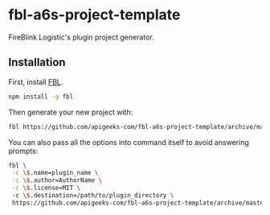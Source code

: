 # fbl-a6s-project-template

FireBlink Logistic's plugin project generator.

## Installation

First, install [FBL](https://www.npmjs.com/package/fbl).

```bash
npm install -g fbl
```

Then generate your new project with:

```bash
fbl https://github.com/apigeeks-com/fbl-a6s-project-template/archive/master.tar.gz
```

You can also pass all the options into command itself to avoid answering prompts:

```bash
fbl \
 -c \$.name=plugin_name \
 -c \$.author=AuthorName \
 -c \$.license=MIT \ 
 -c \$.destination=/path/to/plugin_directory \
 https://github.com/apigeeks-com/fbl-a6s-project-template/archive/master.tar.gz
```
